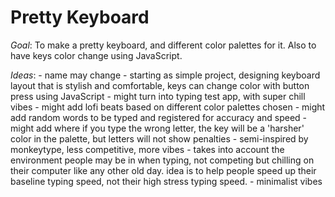 # Pretty Keyboard

*Goal*: To make a pretty keyboard, and different color palettes for it. Also to have keys color change using JavaScript.

*Ideas*: 
    - name may change
    - starting as simple project, designing keyboard layout that is stylish and comfortable, keys can change color with button press using JavaScript
    - might turn into typing test app, with super chill vibes 
    - might add lofi beats based on different color palettes chosen
    - might add random words to be typed and registered for accuracy and speed
    - might add where if you type the wrong letter, the key will be a 'harsher' color in the palette, but letters will not show penalties
    - semi-inspired by monkeytype, less competitive, more vibes
    - takes into account the environment people may be in when typing, not competing but chilling on their computer like any other old day. idea is to help people speed up their baseline typing speed, not their high stress typing speed.
    - minimalist vibes 